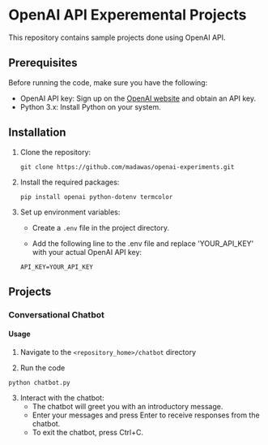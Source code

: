 # OpenAI API Experemental Projects

This repository contains sample projects done using OpenAI API.

## Prerequisites

Before running the code, make sure you have the following:

- OpenAI API key: Sign up on the [OpenAI website](https://openai.com) and obtain an API key.
- Python 3.x: Install Python on your system.

## Installation

1. Clone the repository:

   ```shell
   git clone https://github.com/madawas/openai-experiments.git
   ```

2. Install the required packages:

    ```shell
    pip install openai python-dotenv termcolor
    ```

3. Set up environment variables:

    - Create a `.env` file in the project directory.

    - Add the following line to the .env file and replace 'YOUR_API_KEY' with your actual OpenAI API key:

    ```
    API_KEY=YOUR_API_KEY
    ```

## Projects

### Conversational Chatbot

#### Usage

1. Navigate to the `<repository_home>/chatbot` directory

2. Run the code

```shell
python chatbot.py
```

3. Interact with the chatbot:
    - The chatbot will greet you with an introductory message.
    - Enter your messages and press Enter to receive responses from the chatbot.
    - To exit the chatbot, press Ctrl+C.
